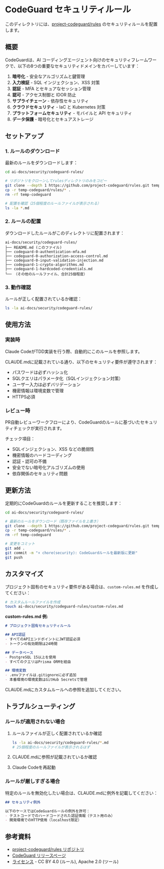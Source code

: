 # CodeGuard セキュリティルール

このディレクトリには、[project-codeguard/rules](https://github.com/project-codeguard/rules) のセキュリティルールを配置します。

## 概要

CodeGuardは、AI コーディングエージェント向けのセキュリティフレームワークで、以下の8つの重要なセキュリティドメインをカバーしています：

1. **暗号化** - 安全なアルゴリズムと鍵管理
2. **入力検証** - SQL インジェクション、XSS 対策
3. **認証** - MFA とセキュアなセッション管理
4. **認可** - アクセス制御と IDOR 防止
5. **サプライチェーン** - 依存性セキュリティ
6. **クラウドセキュリティ** - IaC と Kubernetes 対策
7. **プラットフォームセキュリティ** - モバイルと API セキュリティ
8. **データ保護** - 暗号化とセキュアストレージ

## セットアップ

### 1. ルールのダウンロード

最新のルールをダウンロードします：

```bash
cd ai-docs/security/codeguard-rules/

# リポジトリをクローンしてrulesディレクトリのみをコピー
git clone --depth 1 https://github.com/project-codeguard/rules.git temp-codeguard
cp -r temp-codeguard/rules/* .
rm -rf temp-codeguard

# 配置を確認（25個程度のルールファイルが表示される）
ls -la *.md
```

### 2. ルールの配置

ダウンロードしたルールがこのディレクトリに配置されます：

```
ai-docs/security/codeguard-rules/
├── README.md (このファイル)
├── codeguard-0-authentication-mfa.md
├── codeguard-0-authorization-access-control.md
├── codeguard-0-input-validation-injection.md
├── codeguard-1-crypto-algorithms.md
├── codeguard-1-hardcoded-credentials.md
└── （その他のルールファイル、合計25個程度）
```

### 3. 動作確認

ルールが正しく配置されているか確認：

```bash
ls -la ai-docs/security/codeguard-rules/
```

## 使用方法

### 実装時

Claude CodeがTDD実装を行う際、自動的にこのルールを参照します。

CLAUDE.mdに記載されている通り、以下のセキュリティ要件が遵守されます：
- パスワードは必ずハッシュ化
- SQLクエリはパラメータ化（SQLインジェクション対策）
- ユーザー入力は必ずバリデーション
- 機密情報は環境変数で管理
- HTTPS必須

### レビュー時

PR自動レビューワークフローにより、CodeGuardのルールに基づいたセキュリティチェックが実行されます。

チェック項目：
- SQLインジェクション、XSS などの脆弱性
- 機密情報のハードコーディング
- 認証・認可の不備
- 安全でない暗号化アルゴリズムの使用
- 依存関係のセキュリティ問題

## 更新方法

定期的にCodeGuardのルールを更新することを推奨します：

```bash
cd ai-docs/security/codeguard-rules/

# 最新のルールをダウンロード（既存ファイルを上書き）
git clone --depth 1 https://github.com/project-codeguard/rules.git temp-codeguard
cp -r temp-codeguard/rules/* .
rm -rf temp-codeguard

# 変更をコミット
git add .
git commit -m "⬆️ chore(security): CodeGuardルールを最新版に更新"
git push
```

## カスタマイズ

プロジェクト固有のセキュリティ要件がある場合は、`custom-rules.md` を作成してください：

```bash
# カスタムルールファイルを作成
touch ai-docs/security/codeguard-rules/custom-rules.md
```

**custom-rules.md 例:**
```markdown
# プロジェクト固有セキュリティルール

## API認証
- すべてのAPIエンドポイントにJWT認証必須
- トークンの有効期限は24時間

## データベース
- PostgreSQL 15以上を使用
- すべてのクエリはPrisma ORMを経由

## 環境変数
- .envファイルは.gitignoreに必ず追加
- 本番環境の環境変数はGitHub Secretsで管理
```

CLAUDE.mdにカスタムルールへの参照を追加してください。

## トラブルシューティング

### ルールが適用されない場合

1. ルールファイルが正しく配置されているか確認
   ```bash
   ls -la ai-docs/security/codeguard-rules/*.md
   # 25個程度のルールファイルが表示されるはず
   ```

2. CLAUDE.mdに参照が記載されているか確認

3. Claude Codeを再起動

### ルールが厳しすぎる場合

特定のルールを無効化したい場合は、CLAUDE.mdに例外を記載してください：

```markdown
## セキュリティ例外

以下のケースではCodeGuardルールの例外を許可：
- テストコードでのハードコードされた認証情報（テスト用のみ）
- 開発環境でのHTTP使用（localhost限定）
```

## 参考資料

- [project-codeguard/rules リポジトリ](https://github.com/project-codeguard/rules)
- [CodeGuard リリースページ](https://github.com/project-codeguard/rules/releases)
- [ライセンス](https://github.com/project-codeguard/rules/blob/main/LICENSE) - CC BY 4.0 (ルール), Apache 2.0 (ツール)
